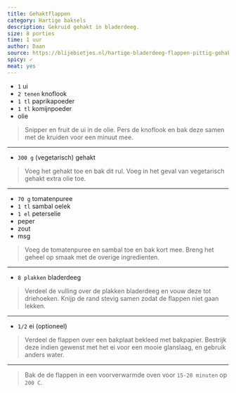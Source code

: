 ```yaml
---
title: Gehaktflappen
category: Hartige baksels
description: Gekruid gehakt in bladerdeeg.
size: 8 porties
time: 1 uur
author: Daan
source: https://blijebietjes.nl/hartige-bladerdeeg-flappen-pittig-gehakt
spicy: ✓
meat: yes
---
```


* `1` ui
* `2 tenen` knoflook
* `1 tl` paprikapoeder
* `1 tl` komijnpoeder
* olie

> Snipper en fruit de ui in de olie. Pers de knoflook en bak deze samen met de kruiden voor een minuut mee.

---

* `300 g` (vegetarisch) gehakt

> Voeg het gehakt toe en bak dit rul. Voeg in het geval van vegetarisch gehakt extra olie toe.

---

* `70 g` tomatenpuree
* `1 tl` sambal oelek
* `1 el` peterselie
* peper
* zout
* msg

> Voeg de tomatenpuree en sambal toe en bak kort mee. Breng het geheel op smaak met de overige ingredienten.

---

* `8 plakken` bladerdeeg

> Verdeel de vulling over de plakken bladerdeeg en vouw deze tot driehoeken. Knijp de rand stevig samen zodat de flappen niet gaan lekken.

---

* `1/2` ei (optioneel)

> Verdeel de flappen over een bakplaat bekleed met bakpapier. Bestrijk deze indien gewenst met het ei voor een mooie glanslaag, en gebruik anders water.

---

> Bak de de flappen in een voorverwarmde oven voor `15-20 minuten` op `200 C`. 
